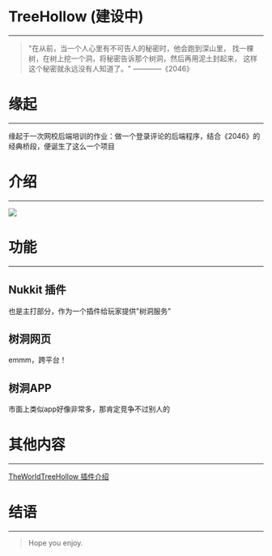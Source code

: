 # TreeHollow (建设中) 

---

> "在从前，当一个人心里有不可告人的秘密时，他会跑到深山里，
> 找一棵树，在树上挖一个洞，将秘密告诉那个树洞，然后再用泥土封起来，
> 这样这个秘密就永远没有人知道了。"
> ————《2046》

# 缘起

---
缘起于一次网校后端培训的作业：做一个登录评论的后端程序，结合《2046》的经典桥段，便诞生了这么一个项目

# 介绍

---

![](https://gitee.com/iGxnon/image-host/raw/master/pic-go/TreeHollow.png)

# 功能

---

## Nukkit 插件

也是主打部分，作为一个插件给玩家提供"树洞服务"

## 树洞网页

emmm，跨平台！

## 树洞APP

市面上类似app好像非常多，那肯定竞争不过别人的

# 其他内容

---

[TheWorldTreeHollow 插件介绍]()

# 结语

---

> Hope you enjoy.
